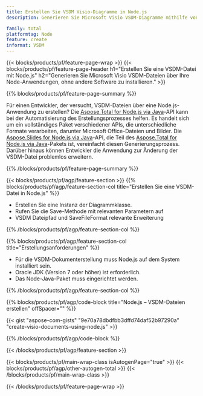 ```yaml
---
title: Erstellen Sie VSDM Visio-Diagramme in Node.js
description: Generieren Sie Microsoft Visio VSDM-Diagramme mithilfe von Node-Anwendungen, ohne Microsoft Office zu verwenden. 

family: total
platformtag: Node
feature: create
informat: VSDM
---
```

{{< blocks/products/pf/feature-page-wrap >}}
{{< blocks/products/pf/feature-page-header h1="Erstellen Sie eine VSDM-Datei mit Node.js" h2="Generieren Sie Microsoft Visio VSDM-Dateien über Ihre Node-Anwendungen, ohne andere Software zu installieren." >}}

{{% blocks/products/pf/feature-page-summary %}}

Für einen Entwickler, der versucht, VSDM-Dateien über eine Node.js-Anwendung zu erstellen? Die [Aspose.Total for Node.js via Java](https://products.aspose.com/total/de/nodejs-java/)-API kann bei der Automatisierung des Erstellungsprozesses helfen. Es handelt sich um ein vollständiges Paket verschiedener APIs, die unterschiedliche Formate verarbeiten, darunter Microsoft Office-Dateien und Bilder. Die [Aspose.Slides for Node.js via Java](https://products.aspose.com/slides/de/nodejs-java/)-API, die Teil des [Aspose.Total for Node.js via Java](https://products.aspose.com/total/de/nodejs-java/)-Pakets ist, vereinfacht diesen Generierungsprozess. Darüber hinaus können Entwickler die Anwendung zur Änderung der VSDM-Datei problemlos erweitern. 

{{% /blocks/products/pf/feature-page-summary %}}

{{< blocks/products/pf/agp/feature-section >}}
{{% blocks/products/pf/agp/feature-section-col title="Erstellen Sie eine VSDM-Datei in Node.js" %}}

- Erstellen Sie eine Instanz der Diagrammklasse.
- Rufen Sie die Save-Methode mit relevanten Parametern auf
- VSDM Dateipfad und SaveFileFormat relevante Erweiterung

{{% /blocks/products/pf/agp/feature-section-col %}}

{{% blocks/products/pf/agp/feature-section-col title="Erstellungsanforderungen" %}}

- Für die VSDM-Dokumenterstellung muss Node.js auf dem System installiert sein.
- Oracle JDK (Version 7 oder höher) ist erforderlich.
- Das Node-Java-Paket muss eingerichtet werden.

{{% /blocks/products/pf/agp/feature-section-col %}}

{{% blocks/products/pf/agp/code-block title="Node.js – VSDM-Dateien erstellen" offSpacer="" %}}

{{< gist "aspose-com-gists" "9e70a78dbdfbb3dffd74daf52b97290a" "create-visio-documents-using-node.js" >}}

{{% /blocks/products/pf/agp/code-block %}}

{{< /blocks/products/pf/agp/feature-section >}}

{{< blocks/products/pf/main-wrap-class isAutogenPage="true" >}}
{{< blocks/products/pf/agp/other-autogen-total >}}
{{< /blocks/products/pf/main-wrap-class >}}

{{< /blocks/products/pf/feature-page-wrap >}}